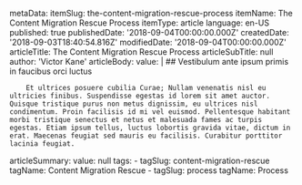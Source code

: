 metaData:
    itemSlug: the-content-migration-rescue-process
    itemName: The Content Migration Rescue Process
    itemType: article
    language: en-US
    published: true
    publishedDate: '2018-09-04T00:00:00.000Z'
    createdDate: '2018-09-03T18:40:54.816Z'
    modifiedDate: '2018-09-04T00:00:00.000Z'
articleTitle: The Content Migration Rescue Process
articleSubTitle: null
author: 'Victor Kane'
articleBody:
    value: |
        ## Vestibulum ante ipsum primis in faucibus orci luctus

        Et ultrices posuere cubilia Curae; Nullam venenatis nisl eu ultricies finibus. Suspendisse egestas id lorem sit amet auctor. Quisque tristique purus non metus dignissim, eu ultrices nisl condimentum. Proin facilisis id mi vel euismod. Pellentesque habitant morbi tristique senectus et netus et malesuada fames ac turpis egestas. Etiam ipsum tellus, luctus lobortis gravida vitae, dictum in erat. Maecenas feugiat sed mauris eu facilisis. Curabitur porttitor lacinia feugiat.
articleSummary:
    value: null
tags:
    - tagSlug: content-migration-rescue
      tagName: Content Migration Rescue
    - tagSlug: process
      tagName: Process

